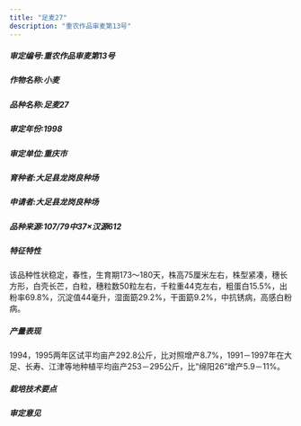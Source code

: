 ```yaml
---
title: "足麦27"
description: "重农作品审麦第13号"
---
```

##### 审定编号:重农作品审麦第13号

##### 作物名称:小麦

##### 品种名称:足麦27

##### 审定年份:1998

##### 审定单位:重庆市

##### 育种者:大足县龙岗良种场

##### 申请者:大足县龙岗良种场

##### 品种来源:107/79中37×汉源612

##### 特征特性
该品种性状稳定，春性，生育期173～180天，株高75厘米左右，株型紧凑，穗长方形，白壳长芒，白粒，穗粒数50粒左右，千粒重44克左右，粗蛋白15.5%，出粉率69.8%，沉淀值44毫升，湿面筯29.2%，干面筯9.2%，中抗锈病，高感白粉病。

##### 产量表现
1994，1995两年区试平均亩产292.8公斤，比对照增产8.7%，1991－1997年在大足、长寿、江津等地种植平均亩产253－295公斤，比“绵阳26”增产5.9－11%。　　

##### 栽培技术要点


##### 审定意见

